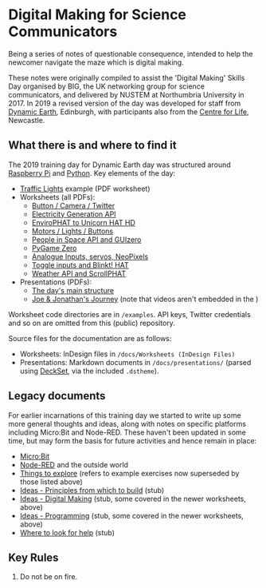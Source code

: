 # Digital Making for Science Communicators

Being a series of notes of questionable consequence, intended to help the newcomer navigate the maze which is digital making.

These notes were originally compiled to assist the 'Digital Making' Skills Day organised by BIG, the UK networking group for science communicators, and delivered by NUSTEM at Northumbria University in 2017. In 2019 a revised version of the day was developed for staff from [Dynamic Earth](https://www.dynamicearth.co.uk), Edinburgh, with participants also from the [Centre for Life](https://www.life.org.uk), Newcastle.

## What there is and where to find it

The 2019 training day for Dynamic Earth day was structured around [Raspberry Pi](https://www.raspberrypi.org) and [Python](https://www.python.org). Key elements of the day:

* [Traffic Lights](docs/Digital%20Making%20-%20Traffic%20Lights.pdf) example (PDF worksheet)
* Worksheets (all PDFs):
  * [Button / Camera / Twitter](docs/button-camera-twitter.pdf)
  * [Electricity Generation API](docs/elecgenapi.pdf)
  * [EnviroPHAT to Unicorn HAT HD](docs/envirocorn.pdf)
  * [Motors / Lights / Buttons](docs/motors-lights-buttons.pdf)
  * [People in Space API and GUIzero](docs/peopleinspace.pdf)
  * [PyGame Zero](docs/pgzero.pdf)
  * [Analogue Inputs, servos, NeoPixels](docs/pot-input.pdf)
  * [Toggle inputs and Blinkt! HAT](docs/toggle-lights.pdf)
  * [Weather API and ScrollPHAT](docs/weatherapi.pdf)
* Presentations (PDFs):
  * [The day's main structure](docs/presentations/presentation.pdf)
  * [Joe & Jonathan's Journey](docs/presentations/our_story.pdf) (note that videos aren't embedded in the  )

Worksheet code directories are in `/examples`. API keys, Twitter credentials and so on are omitted from this (public) repository.

Source files for the documentation are as follows:

* Worksheets: InDesign files in `/docs/Worksheets (InDesign Files)`
* Presentations: Markdown documents in `/docs/presentations/` (parsed using [DeckSet](https://www.deckset.com), via the included `.dstheme`).

## Legacy documents

For earlier incarnations of this training day we started to write up some more general thoughts and ideas, along with notes on specific platforms including Micro:Bit and Node-RED. These haven't been updated in some time, but may form the basis for future activities and hence remain in place: 

* [Micro:Bit](microbit.md)
* [Node-RED](node-red.md) and the outside world
* [Things to explore](explore.md) (refers to example exercises now superseded by those listed above)
* [Ideas - Principles from which to build](ideas-principles.md) (stub)
* [Ideas - Digital Making](ideas-digital_making.md) (stub, some covered in the newer worksheets, above)
* [Ideas - Programming](ideas-programming.md) (stub, some covered in the newer worksheets, above)
* [Where to look for help](help.md) (stub)

## Key Rules

1. Do not be on fire.
